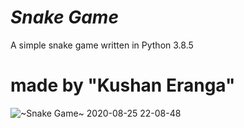 # *Snake Game*
A simple snake game written in Python 3.8.5
# made by "Kushan Eranga"

![~Snake Game~ 2020-08-25 22-08-48](https://user-images.githubusercontent.com/61194721/91208565-02ce3d00-e728-11ea-879f-c1872a8933f4.gif)
